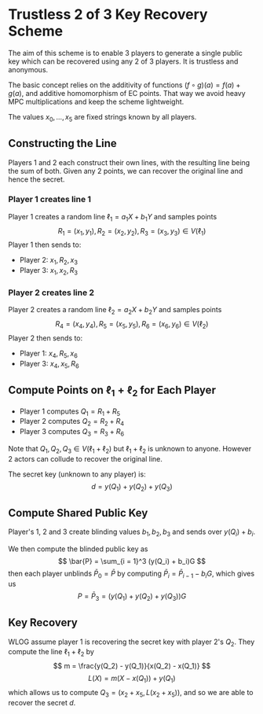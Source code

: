 # Trustless 2 of 3 Key Recovery Scheme

The aim of this scheme is to enable 3 players to generate a single public key
which can be recovered using any 2 of 3 players. It is trustless and anonymous.

The basic concept relies on the additivity of functions $(f\circ g)(a) = f(a) + g(a)$,
and additive homomorphism of EC points. That way we avoid heavy MPC multiplications
and keep the scheme lightweight.

The values $x_0, \dots, x_5$ are fixed strings known by all players.

## Constructing the Line

Players 1 and 2 each construct their own lines, with the resulting line
being the sum of both. Given any 2 points, we can recover the original line and
hence the secret.

### Player 1 creates line 1

Player 1 creates a random line $\ell_1 = a_1 X + b_1 Y$
and samples points
$$ R_1 = (x_1, y_1), R_2 = (x_2, y_2), R_3 = (x_3, y_3) \in V(\ell_1) $$
Player 1 then sends to:

* Player 2: $x_1, R_2, x_3$
* Player 3: $x_1, x_2, R_3$

### Player 2 creates line 2

Player 2 creates a random line $\ell_2 = a_2 X + b_2 Y$
and samples points
$$ R_4 = (x_4, y_4), R_5 = (x_5, y_5), R_6 = (x_6, y_6) \in V(\ell_2) $$
Player 2 then sends to:

* Player 1: $x_4, R_5, x_6$
* Player 3: $x_4, x_5, R_6$

## Compute Points on $\ell_1 + \ell_2$ for Each Player

* Player 1 computes $Q_1 = R_1 + R_5$
* Player 2 computes $Q_2 = R_2 + R_4$
* Player 3 computes $Q_3 = R_3 + R_6$

Note that $Q_1, Q_2, Q_3 \in V(\ell_1 + \ell_2)$ but $\ell_1 + \ell_2$
is unknown to anyone. However 2 actors can collude to recover the original line.

The secret key (unknown to any player) is:
$$ d = y(Q_1) + y(Q_2) + y(Q_3) $$

## Compute Shared Public Key

Player's 1, 2 and 3 create blinding values $b_1, b_2, b_3$ and sends over
$y(Q_i) + b_i$.

We then compute the blinded public key as
$$ \bar{P} = \sum_{i = 1}^3 (y(Q_i) + b_i)G $$
then each player unblinds $\bar{P}_0 = \bar{P}$ by computing
$\bar{P}_i = \bar{P}_{i - 1} - b_i G$, which gives us
$$ P = \bar{P}_3 = (y(Q_1) + y(Q_2) + y(Q_3))G $$

## Key Recovery

WLOG assume player 1 is recovering the secret key with player 2's $Q_2$.
They compute the line $\ell_1 + \ell_2$ by
$$ m = \frac{y(Q_2) - y(Q_1)}{x(Q_2) - x(Q_1)} $$
$$ L(X) = m(X - x(Q_1)) + y(Q_1) $$
which allows us to compute $Q_3 = (x_2 + x_5, L(x_2 + x_5))$, and so
we are able to recover the secret $d$.


